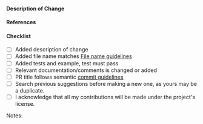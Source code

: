 #### Description of Change

<!--
Thank you for your Pull Request. Please provide a description above and review
the requirements below.

Contributors guide: https://github.com/TheAlgorithms/C/blob/master/.github/CONTRIBUTING.md
-->

#### References
<!-- Add any reference to previous pull-request or issue -->

#### Checklist
<!-- Remove items that do not apply. For completed items, change [ ] to [x]. -->

- [ ] Added description of change
- [ ] Added file name matches [File name guidelines](https://github.com/TheAlgorithms/C/blob/master/CONTRIBUTING.md#File-Name-guidelines)
- [ ] Added tests and example, test must pass
- [ ] Relevant documentation/comments is changed or added
- [ ] PR title follows semantic [commit guidelines](https://github.com/TheAlgorithms/C/blob/master/CONTRIBUTING.md#Commit-Guidelines)
- [ ] Search previous suggestions before making a new one, as yours may be a duplicate.
- [ ] I acknowledge that all my contributions will be made under the project's license.

Notes: <!-- Please add a one-line description for developers or pull request viewers -->
